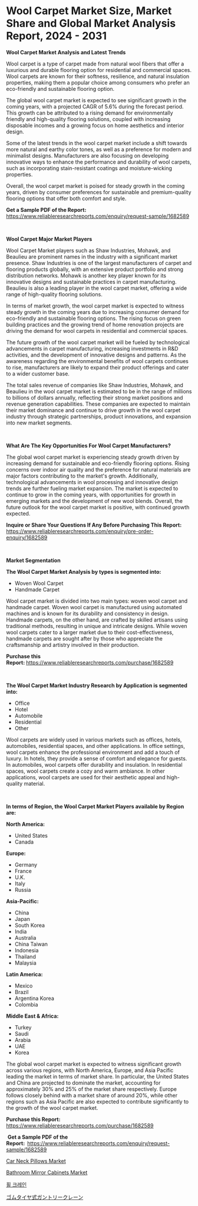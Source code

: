 <p><h1>Wool Carpet Market Size, Market Share and Global Market Analysis Report, 2024 - 2031</h1></p><p><strong>Wool Carpet Market Analysis and Latest Trends</strong></p>
<p><p>Wool carpet is a type of carpet made from natural wool fibers that offer a luxurious and durable flooring option for residential and commercial spaces. Wool carpets are known for their softness, resilience, and natural insulation properties, making them a popular choice among consumers who prefer an eco-friendly and sustainable flooring option.</p><p>The global wool carpet market is expected to see significant growth in the coming years, with a projected CAGR of 5.6% during the forecast period. This growth can be attributed to a rising demand for environmentally friendly and high-quality flooring solutions, coupled with increasing disposable incomes and a growing focus on home aesthetics and interior design.</p><p>Some of the latest trends in the wool carpet market include a shift towards more natural and earthy color tones, as well as a preference for modern and minimalist designs. Manufacturers are also focusing on developing innovative ways to enhance the performance and durability of wool carpets, such as incorporating stain-resistant coatings and moisture-wicking properties.</p><p>Overall, the wool carpet market is poised for steady growth in the coming years, driven by consumer preferences for sustainable and premium-quality flooring options that offer both comfort and style.</p></p>
<p><strong>Get a Sample PDF of the Report:&nbsp;</strong> <a href="https://www.reliableresearchreports.com/enquiry/request-sample/1682589">https://www.reliableresearchreports.com/enquiry/request-sample/1682589</a></p>
<p>&nbsp;</p>
<p><strong>Wool Carpet Major Market Players</strong></p>
<p><p>Wool Carpet Market players such as Shaw Industries, Mohawk, and Beaulieu are prominent names in the industry with a significant market presence. Shaw Industries is one of the largest manufacturers of carpet and flooring products globally, with an extensive product portfolio and strong distribution networks. Mohawk is another key player known for its innovative designs and sustainable practices in carpet manufacturing. Beaulieu is also a leading player in the wool carpet market, offering a wide range of high-quality flooring solutions.</p><p>In terms of market growth, the wool carpet market is expected to witness steady growth in the coming years due to increasing consumer demand for eco-friendly and sustainable flooring options. The rising focus on green building practices and the growing trend of home renovation projects are driving the demand for wool carpets in residential and commercial spaces.</p><p>The future growth of the wool carpet market will be fueled by technological advancements in carpet manufacturing, increasing investments in R&D activities, and the development of innovative designs and patterns. As the awareness regarding the environmental benefits of wool carpets continues to rise, manufacturers are likely to expand their product offerings and cater to a wider customer base.</p><p>The total sales revenue of companies like Shaw Industries, Mohawk, and Beaulieu in the wool carpet market is estimated to be in the range of millions to billions of dollars annually, reflecting their strong market positions and revenue generation capabilities. These companies are expected to maintain their market dominance and continue to drive growth in the wool carpet industry through strategic partnerships, product innovations, and expansion into new market segments.</p></p>
<p>&nbsp;</p>
<p><strong>What Are The Key Opportunities For Wool Carpet Manufacturers?</strong></p>
<p><p>The global wool carpet market is experiencing steady growth driven by increasing demand for sustainable and eco-friendly flooring options. Rising concerns over indoor air quality and the preference for natural materials are major factors contributing to the market's growth. Additionally, technological advancements in wool processing and innovative design trends are further fueling market expansion. The market is expected to continue to grow in the coming years, with opportunities for growth in emerging markets and the development of new wool blends. Overall, the future outlook for the wool carpet market is positive, with continued growth expected.</p></p>
<p><strong>Inquire or Share Your Questions If Any Before Purchasing This Report:</strong> <a href="https://www.reliableresearchreports.com/enquiry/pre-order-enquiry/1682589">https://www.reliableresearchreports.com/enquiry/pre-order-enquiry/1682589</a></p>
<p>&nbsp;</p>
<p><strong>Market Segmentation</strong></p>
<p><strong>The Wool Carpet Market Analysis by types is segmented into:</strong></p>
<p><ul><li>Woven Wool Carpet</li><li>Handmade Carpet</li></ul></p>
<p><p>Wool carpet market is divided into two main types: woven wool carpet and handmade carpet. Woven wool carpet is manufactured using automated machines and is known for its durability and consistency in design. Handmade carpets, on the other hand, are crafted by skilled artisans using traditional methods, resulting in unique and intricate designs. While woven wool carpets cater to a larger market due to their cost-effectiveness, handmade carpets are sought after by those who appreciate the craftsmanship and artistry involved in their production.</p></p>
<p><strong>Purchase this Report:&nbsp;</strong><a href="https://www.reliableresearchreports.com/purchase/1682589">https://www.reliableresearchreports.com/purchase/1682589</a></p>
<p>&nbsp;</p>
<p><strong>The Wool Carpet Market Industry Research by Application is segmented into:</strong></p>
<p><ul><li>Office</li><li>Hotel</li><li>Automobile</li><li>Residential</li><li>Other</li></ul></p>
<p><p>Wool carpets are widely used in various markets such as offices, hotels, automobiles, residential spaces, and other applications. In office settings, wool carpets enhance the professional environment and add a touch of luxury. In hotels, they provide a sense of comfort and elegance for guests. In automobiles, wool carpets offer durability and insulation. In residential spaces, wool carpets create a cozy and warm ambiance. In other applications, wool carpets are used for their aesthetic appeal and high-quality material.</p></p>
<p>&nbsp;</p>
<p><strong>In terms of Region, the Wool Carpet Market Players available by Region are:</strong></p>
<p>
    <p> <strong> North America: </strong>
        <ul>
            <li>United States</li>
            <li>Canada</li>
        </ul>
        </p> 
    <p> <strong> Europe: </strong>
        <ul>
            <li>Germany</li>
            <li>France</li>
            <li>U.K.</li>
            <li>Italy</li>
            <li>Russia</li>
        </ul>
        </p> 
    <p> <strong> Asia-Pacific: </strong>
        <ul>
            <li>China</li>
            <li>Japan</li>
            <li>South Korea</li>
            <li>India</li>
            <li>Australia</li>
            <li>China Taiwan</li>
            <li>Indonesia</li>
            <li>Thailand</li>
            <li>Malaysia</li>
        </ul>
        </p> 
    <p> <strong> Latin America: </strong>
        <ul>
            <li>Mexico</li>
            <li>Brazil</li>
            <li>Argentina Korea</li>
            <li>Colombia</li>
        </ul>
        </p> 
    <p> <strong> Middle East & Africa: </strong>
        <ul>
            <li>Turkey</li>
            <li>Saudi</li>
            <li>Arabia</li>
            <li>UAE</li>
            <li>Korea</li>
        </ul>
    </p>
    </p>
<p><p>The global wool carpet market is expected to witness significant growth across various regions, with North America, Europe, and Asia Pacific leading the market in terms of market share. In particular, the United States and China are projected to dominate the market, accounting for approximately 30% and 25% of the market share respectively. Europe follows closely behind with a market share of around 20%, while other regions such as Asia Pacific are also expected to contribute significantly to the growth of the wool carpet market.</p></p>
<p><strong>Purchase this Report: </strong><a href="https://www.reliableresearchreports.com/purchase/1682589">https://www.reliableresearchreports.com/purchase/1682589</a></p>
<p>&nbsp;<strong>Get a Sample PDF of the Report:&nbsp;&nbsp;</strong><a href="https://www.reliableresearchreports.com/enquiry/request-sample/1682589">https://www.reliableresearchreports.com/enquiry/request-sample/1682589</a></p>
<p><strong></strong></p>
<p><p><a href="https://github.com/lubmix/Market-Research-Report-List-1/blob/main/car-neck-pillows-market.md">Car Neck Pillows Market</a></p><p><a href="https://github.com/joannagoyvaerts/Market-Research-Report-List-1/blob/main/bathroom-mirror-cabinets-market.md">Bathroom Mirror Cabinets Market</a></p><p><a href="https://medium.com/@melodyfunk1988/%ED%9C%A0%EB%93%9C-%ED%81%AC%EB%A0%88%EC%9D%B8-%EC%8B%9C%EC%9E%A5%EC%9D%80-%EC%8B%9C%EC%9E%A5-%EC%A0%90%EC%9C%A0%EC%9C%A8-%ED%81%AC%EA%B8%B0-%EB%B0%8F-2031%EB%85%84%EA%B9%8C%EC%A7%80-%EC%98%88%EC%83%81%EB%90%9C-%EC%98%88%EC%B8%A1%EC%97%90-%EC%B4%88%EC%A0%90%EC%9D%84-%EB%A7%9E%EC%B6%A5%EB%8B%88%EB%8B%A4-ec927c553e83">휠 크레인</a></p><p><a href="https://medium.com/@melliestracke2023/%E3%82%B4%E3%83%A0%E3%82%BF%E3%82%A4%E3%83%A4%E3%82%AC%E3%83%B3%E3%83%88%E3%83%AA%E3%83%BC%E3%82%AF%E3%83%AC%E3%83%BC%E3%83%B3%E5%B8%82%E5%A0%B4-%E7%AB%B6%E4%BA%89%E5%88%86%E6%9E%90-%E5%B8%82%E5%A0%B4%E5%8B%95%E5%90%91-%E3%81%8A%E3%82%88%E3%81%B32031%E5%B9%B4%E3%81%BE%E3%81%A7%E3%81%AE%E4%BA%88%E6%B8%AC-a12eb9e7df84">ゴムタイヤ式ガントリークレーン</a></p></p>